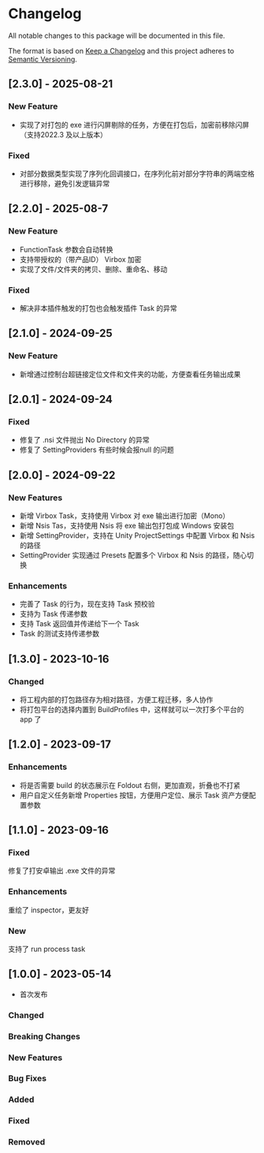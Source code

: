 # Changelog

All notable changes to this package will be documented in this file.

The format is based on [Keep a Changelog](http://keepachangelog.com/en/1.0.0/)
and this project adheres to [Semantic Versioning](http://semver.org/spec/v2.0.0.html).

## [2.3.0] - 2025-08-21

### New Feature

* 实现了对打包的 exe 进行闪屏剔除的任务，方便在打包后，加密前移除闪屏（支持2022.3 及以上版本）

### Fixed

* 对部分数据类型实现了序列化回调接口，在序列化前对部分字符串的两端空格进行移除，避免引发逻辑异常

## [2.2.0] - 2025-08-7

### New Feature

* FunctionTask 参数会自动转换
* 支持带授权的（带产品ID） Virbox 加密
* 实现了文件/文件夹的拷贝、删除、重命名、移动

### Fixed

* 解决非本插件触发的打包也会触发插件 Task 的异常

## [2.1.0] - 2024-09-25

### New Feature

* 新增通过控制台超链接定位文件和文件夹的功能，方便查看任务输出成果

## [2.0.1] - 2024-09-24

### Fixed

* 修复了 .nsi 文件抛出 No Directory 的异常
* 修复了 SettingProviders 有些时候会报null 的问题

## [2.0.0] - 2024-09-22

### New Features

* 新增 Virbox Task，支持使用 Virbox 对 exe 输出进行加密（Mono）
* 新增 Nsis Tas，支持使用 Nsis 将 exe 输出包打包成 Windows 安装包
* 新增 SettingProvider，支持在 Unity ProjectSettings 中配置 Virbox 和 Nsis 的路径
* SettingProvider 实现通过 Presets 配置多个 Virbox 和 Nsis 的路径，随心切换

### Enhancements

* 完善了 Task 的行为，现在支持 Task 预校验
* 支持为 Task 传递参数
* 支持 Task 返回值并传递给下一个 Task
* Task 的测试支持传递参数

## [1.3.0] - 2023-10-16

### Changed

* 将工程内部的打包路径存为相对路径，方便工程迁移，多人协作
* 将打包平台的选择内置到 BuildProfiles 中，这样就可以一次打多个平台的 app 了

## [1.2.0] - 2023-09-17

### Enhancements

* 将是否需要 build 的状态展示在 Foldout 右侧，更加直观，折叠也不打紧
* 用户自定义任务新增 Properties 按钮，方便用户定位、展示 Task 资产方便配置参数

## [1.1.0] - 2023-09-16

### Fixed

修复了打安卓输出 .exe 文件的异常

### Enhancements

重绘了 inspector，更友好

### New

支持了 run process task

## [1.0.0] - 2023-05-14

* 首次发布

### Changed

### Breaking Changes

### New Features

### Bug Fixes

### Added

### Fixed

### Removed
